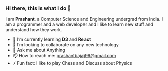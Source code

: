 ### Hi there, this is what I do 👋

I am **Prashant**, a Computer Science and Engineering undergrad from India. I am a programmer and a web developer and I like to learn new stuff and understand how they work.

- 🌱 I’m currently learning **D3** and **React**
- 👯 I’m looking to collaborate on any new technology
- 💬 Ask me about Anything
- 📫 How to reach me: [prashantbajaj99@gmail.com](mailto:prashantbajaj99@gmail.com)
- ⚡ Fun fact: I like to play Chess and Discuss about Physics
